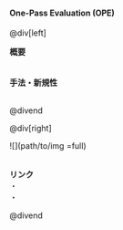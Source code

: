 #### One-Pass Evaluation (OPE)

@div[left]

__概要__<br>
<br>
<br>
__手法・新規性__<br>
<br>


@divend

@div[right]

![](path/to/img =full)<br>
<br>

__リンク__<br>
・[](url)<br>
・[](url)<br>

@divend